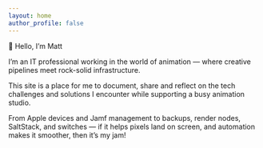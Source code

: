 ```yaml
---
layout: home
author_profile: false
---
```


👋 Hello, I’m Matt

I’m an IT professional working in the world of animation — where creative pipelines meet rock-solid infrastructure.

This site is a place for me to document, share and reflect on the tech challenges and solutions I encounter while supporting a busy animation studio.

From Apple devices and Jamf management to backups, render nodes, SaltStack, and switches — if it helps pixels land on screen, and automation makes it smoother, then it’s my jam!

